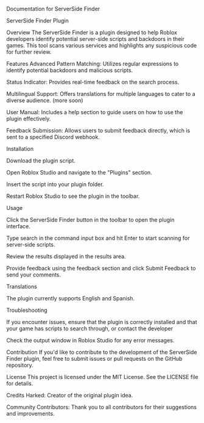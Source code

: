 Documentation for ServerSide Finder

ServerSide Finder Plugin

Overview
The ServerSide Finder is a plugin designed to help Roblox developers identify potential server-side scripts and backdoors in their games. This tool scans various services and highlights any suspicious code for further review.

Features
Advanced Pattern Matching: Utilizes regular expressions to identify potential backdoors and malicious scripts.

Status Indicator: Provides real-time feedback on the search process.

Multilingual Support: Offers translations for multiple languages to cater to a diverse audience. (more soon)

User Manual: Includes a help section to guide users on how to use the plugin effectively.

Feedback Submission: Allows users to submit feedback directly, which is sent to a specified Discord webhook.

Installation

Download the plugin script.

Open Roblox Studio and navigate to the "Plugins" section.

Insert the script into your plugin folder.

Restart Roblox Studio to see the plugin in the toolbar.

Usage

Click the ServerSide Finder button in the toolbar to open the plugin interface.

Type search in the command input box and hit Enter to start scanning for server-side scripts.

Review the results displayed in the results area.

Provide feedback using the feedback section and click Submit Feedback to send your comments.

Translations

The plugin currently supports English and Spanish.

Troubleshooting

If you encounter issues, ensure that the plugin is correctly installed and that your game has scripts to search through, or contact the developer

Check the output window in Roblox Studio for any error messages.

Contribution
If you'd like to contribute to the development of the ServerSide Finder plugin, feel free to submit issues or pull requests on the GitHub repository.

License
This project is licensed under the MIT License. See the LICENSE file for details.

Credits
Harked: Creator of the original plugin idea.

Community Contributors: Thank you to all contributors for their suggestions and improvements.
